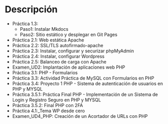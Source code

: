 # Descripción

* Práctica 1.3:
  * Paso1: Instalar Mkdocs
  * Paso2: Sitio estático y desplegar en Git Pages
* Práctica 2.1: Web estática Apache
* Práctica 2.2: SSL/TLS autofirmado-apache
* Práctica 2.3: Instalar, configurar y securizar phpMyAdmin
* Práctica 2.4: Instalar, configurar Wordpress
* Práctica 2.5: Balanceo de carga con Apache
* Examen_UD2: Implantación de aplicaciones web PHP
* Práctica 3.1: PHP - Formularios
* Práctica 3.3: Actividad Práctica de MySQL con Formularios en PHP
* Práctica 3.4: Proyecto 1 PHP - Sistema de autenticación de usuarios en PHP y MYSQL
* Práctica 3.5.1: Práctica Final PHP - Implementación de un Sistema de Login y Registro Seguro en PHP y MYSQL
* Práctica 3.5.2: Final PHP con 2FA
* Práctica 4.1:_Tema WP desde cero
* Examen_UD4_PHP: Creación de un Acortador de URLs con PHP
